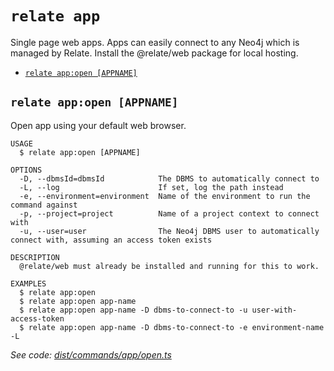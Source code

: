 `relate app`
============

Single page web apps.
Apps can easily connect to any Neo4j which is managed by Relate. Install the @relate/web package for local hosting.

* [`relate app:open [APPNAME]`](#relate-appopen-appname)

## `relate app:open [APPNAME]`

Open app using your default web browser.

```
USAGE
  $ relate app:open [APPNAME]

OPTIONS
  -D, --dbmsId=dbmsId            The DBMS to automatically connect to
  -L, --log                      If set, log the path instead
  -e, --environment=environment  Name of the environment to run the command against
  -p, --project=project          Name of a project context to connect with
  -u, --user=user                The Neo4j DBMS user to automatically connect with, assuming an access token exists

DESCRIPTION
  @relate/web must already be installed and running for this to work.

EXAMPLES
  $ relate app:open
  $ relate app:open app-name
  $ relate app:open app-name -D dbms-to-connect-to -u user-with-access-token
  $ relate app:open app-name -D dbms-to-connect-to -e environment-name -L
```

_See code: [dist/commands/app/open.ts](https://github.com/neo4j-devtools/relate/blob/v1.0.3-alpha.8/packages/cli/src/commands/app/open.ts)_
